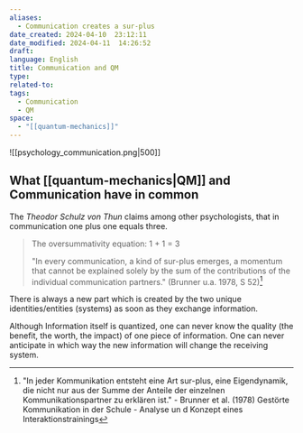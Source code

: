 ```yaml
---
aliases:
  - Communication creates a sur-plus
date_created: 2024-04-10  23:12:11
date_modified: 2024-04-11  14:26:52
draft: 
language: English
title: Communication and QM
type: 
related-to: 
tags:
  - Communication
  - QM
space:
  - "[[quantum-mechanics]]"
---
```



![[psychology_communication.png|500]]
## What [[quantum-mechanics|QM]] and Communication have in common
The *Theodor Schulz von Thun* claims among other psychologists, that in communication one plus one equals three.

> The oversummativity equation: 1 + 1 = 3
>
> "In every communication, a kind of sur-plus emerges, a momentum that cannot be explained solely by the sum of the contributions of the individual communication partners."
> (Brunner u.a. 1978, S 52)[^1]



There is always a new part which is created by the two unique identities/entities (systems) as soon as they exchange information.

Although Information itself is quantized, one can never know the quality (the benefit, the worth, the impact) of one piece of information. One can never anticipate in which way the new information will change the receiving system.

[^1]: "In jeder Kommunikation entsteht eine Art sur-plus, eine Eigendynamik, die nicht nur aus der Summe der Anteile der einzelnen Kommunikationspartner zu erklären ist." - Brunner et al. (1978) Gestörte Kommunikation in der Schule - Analyse un d Konzept eines Interaktionstrainings